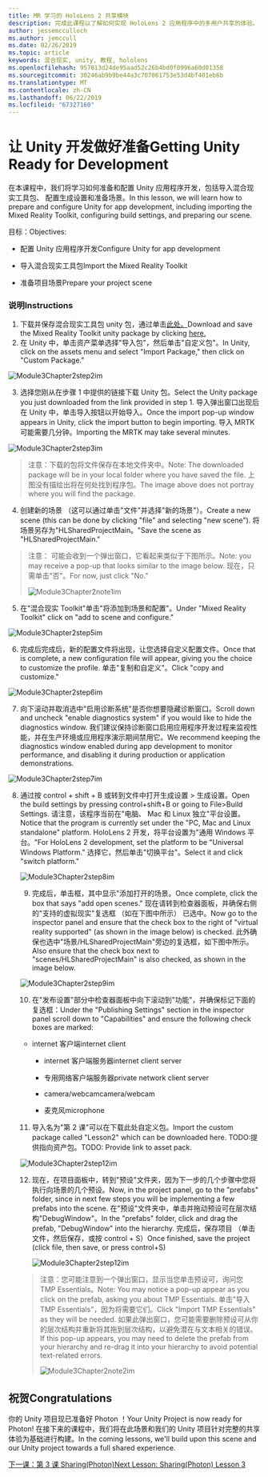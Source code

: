 ```yaml
---
title: MR 学习的 HoloLens 2 共享模块
description: 完成此课程以了解如何实现 HoloLens 2 应用程序中的多用户共享的体验。
author: jessemcculloch
ms.author: jemccull
ms.date: 02/26/2019
ms.topic: article
keywords: 混合现实, unity, 教程, hololens
ms.openlocfilehash: 957813d24de95aad52c26b4bd0f0996a60d01358
ms.sourcegitcommit: 30246ab9b9be44a3c707061753e53d4bf401eb6b
ms.translationtype: MT
ms.contentlocale: zh-CN
ms.lasthandoff: 06/22/2019
ms.locfileid: "67327160"
---
```

# <a name="getting-unity-ready-for-development"></a><span data-ttu-id="b5beb-104">**让 Unity 开发做好准备**</span><span class="sxs-lookup"><span data-stu-id="b5beb-104">**Getting Unity Ready for Development**</span></span> 

<span data-ttu-id="b5beb-105">在本课程中，我们将学习如何准备和配置 Unity 应用程序开发，包括导入混合现实工具包、 配置生成设置和准备场景。</span><span class="sxs-lookup"><span data-stu-id="b5beb-105">In this lesson, we will learn how to prepare and configure Unity for app development, including importing the Mixed Reality Toolkit, configuring build settings, and preparing our scene.</span></span>

<span data-ttu-id="b5beb-106">目标：</span><span class="sxs-lookup"><span data-stu-id="b5beb-106">Objectives:</span></span>

- <span data-ttu-id="b5beb-107">配置 Unity 应用程序开发</span><span class="sxs-lookup"><span data-stu-id="b5beb-107">Configure Unity for app development</span></span>

- <span data-ttu-id="b5beb-108">导入混合现实工具包</span><span class="sxs-lookup"><span data-stu-id="b5beb-108">Import the Mixed Reality Toolkit</span></span>

- <span data-ttu-id="b5beb-109">准备项目场景</span><span class="sxs-lookup"><span data-stu-id="b5beb-109">Prepare your project scene</span></span>

### <a name="instructions"></a><span data-ttu-id="b5beb-110">说明</span><span class="sxs-lookup"><span data-stu-id="b5beb-110">Instructions</span></span>

1. <span data-ttu-id="b5beb-111">下载并保存混合现实工具包 unity 包，通过单击[此处。](https://github.com/microsoft/MixedRealityToolkit-Unity/releases/download/v2.0.0-RC1-Refresh/Microsoft.MixedReality.Toolkit.Unity.Foundation-v2.0.0-RC1-Refresh.unitypackage)</span><span class="sxs-lookup"><span data-stu-id="b5beb-111">Download and save the Mixed Reality Toolkit unity package by clicking [here.](https://github.com/microsoft/MixedRealityToolkit-Unity/releases/download/v2.0.0-RC1-Refresh/Microsoft.MixedReality.Toolkit.Unity.Foundation-v2.0.0-RC1-Refresh.unitypackage)</span></span>
2. <span data-ttu-id="b5beb-112">在 Unity 中，单击资产菜单选择"导入包"，然后单击"自定义包"。</span><span class="sxs-lookup"><span data-stu-id="b5beb-112">In Unity, click on the assets menu and select "Import Package," then click on "Custom Package."</span></span>

![Module3Chapter2step2im](images/module3chapter2step2im.PNG)

3. <span data-ttu-id="b5beb-114">选择您刚从在步骤 1 中提供的链接下载 Unity 包。</span><span class="sxs-lookup"><span data-stu-id="b5beb-114">Select the Unity package you just downloaded from the link provided in step 1.</span></span> <span data-ttu-id="b5beb-115">导入弹出窗口出现后在 Unity 中，单击导入按钮以开始导入。</span><span class="sxs-lookup"><span data-stu-id="b5beb-115">Once the import pop-up window appears in Unity, click the import button to begin importing.</span></span> <span data-ttu-id="b5beb-116">导入 MRTK 可能需要几分钟。</span><span class="sxs-lookup"><span data-stu-id="b5beb-116">Importing the MRTK may take several minutes.</span></span>

![Module3Chapter2step3im](images/module3chapter2step3im.PNG)

> <span data-ttu-id="b5beb-118">注意：下载的包将文件保存在本地文件夹中。</span><span class="sxs-lookup"><span data-stu-id="b5beb-118">Note: The downloaded package will be in your local folder where you have saved the file.</span></span> <span data-ttu-id="b5beb-119">上图没有描绘出将在何处找到程序包。</span><span class="sxs-lookup"><span data-stu-id="b5beb-119">The image above does not portray where you will find the package.</span></span>

4. <span data-ttu-id="b5beb-120">创建新的场景 （这可以通过单击"文件"并选择"新的场景"）。</span><span class="sxs-lookup"><span data-stu-id="b5beb-120">Create a new scene (this can be done by clicking "file" and selecting "new scene").</span></span> <span data-ttu-id="b5beb-121">将场景另存为"HLSharedProjectMain。"</span><span class="sxs-lookup"><span data-stu-id="b5beb-121">Save the scene as "HLSharedProjectMain."</span></span>

> <span data-ttu-id="b5beb-122">注意： 可能会收到一个弹出窗口，它看起来类似于下图所示。</span><span class="sxs-lookup"><span data-stu-id="b5beb-122">Note: you may receive a pop-up that looks similar to the image below.</span></span> <span data-ttu-id="b5beb-123">现在，只需单击"否"。</span><span class="sxs-lookup"><span data-stu-id="b5beb-123">For now, just click "No."</span></span>
>
> ![Module3Chapter2note1im](images/module3chapter2note1im.PNG)

5. <span data-ttu-id="b5beb-125">在"混合现实 Toolkit"单击"将添加到场景和配置"。</span><span class="sxs-lookup"><span data-stu-id="b5beb-125">Under "Mixed Reality Toolkit" click on "add to scene and configure."</span></span>

![Module3Chapter2step5im](images/module3chapter2step5im.PNG)

6. <span data-ttu-id="b5beb-127">完成后完成后，新的配置文件将出现，让您选择自定义配置文件。</span><span class="sxs-lookup"><span data-stu-id="b5beb-127">Once that is complete, a new configuration file will appear, giving you the choice to customize the profile.</span></span> <span data-ttu-id="b5beb-128">单击"复制和自定义"。</span><span class="sxs-lookup"><span data-stu-id="b5beb-128">Click "copy and customize."</span></span>

![Module3Chapter2step6im](images/module3chapter2step6im.PNG)

7. <span data-ttu-id="b5beb-130">向下滚动并取消选中"启用诊断系统"是否你想要隐藏诊断窗口。</span><span class="sxs-lookup"><span data-stu-id="b5beb-130">Scroll down and uncheck "enable diagnostics system" if you would like to hide the diagnostics window.</span></span> <span data-ttu-id="b5beb-131">我们建议保持诊断窗口启用应用程序开发过程来监视性能，并在生产环境或应用程序演示期间禁用它。</span><span class="sxs-lookup"><span data-stu-id="b5beb-131">We recommend keeping the diagnostics window enabled during app development to monitor performance, and disabling it during production or application demonstrations.</span></span>

![Module3Chapter2step7im](images/module3chapter2step7im.PNG)

8. <span data-ttu-id="b5beb-133">通过按 control + shift + B 或转到文件中打开生成设置 > 生成设置。</span><span class="sxs-lookup"><span data-stu-id="b5beb-133">Open the build settings by pressing control+shift+B or going to File>Build Settings.</span></span> <span data-ttu-id="b5beb-134">请注意，该程序当前在"电脑、 Mac 和 Linux 独立"平台设置。</span><span class="sxs-lookup"><span data-stu-id="b5beb-134">Notice that the program is currently set under the "PC, Mac and Linux standalone" platform.</span></span> <span data-ttu-id="b5beb-135">HoloLens 2 开发，将平台设置为"通用 Windows 平台。"</span><span class="sxs-lookup"><span data-stu-id="b5beb-135">For HoloLens 2 development, set the platform to be "Universal Windows Platform."</span></span> <span data-ttu-id="b5beb-136">选择它，然后单击"切换平台"。</span><span class="sxs-lookup"><span data-stu-id="b5beb-136">Select it and click "switch platform."</span></span>

   ![Module3Chapter2step8im](images/module3chapter2step8im.PNG)

   9. <span data-ttu-id="b5beb-138">完成后，单击框，其中显示"添加打开的场景。</span><span class="sxs-lookup"><span data-stu-id="b5beb-138">Once complete, click the box that says "add open scenes."</span></span> <span data-ttu-id="b5beb-139">现在请转到检查器面板，并确保右侧的"支持的虚拟现实"复选框 （如在下图中所示） 已选中。</span><span class="sxs-lookup"><span data-stu-id="b5beb-139">Now go to the inspector panel and ensure that the check box to the right of "virtual reality supported" (as shown in the image below) is checked.</span></span> <span data-ttu-id="b5beb-140">此外确保也选中"场景/HLSharedProjectMain"旁边的复选框，如下图中所示。</span><span class="sxs-lookup"><span data-stu-id="b5beb-140">Also ensure that the check box next to "scenes/HLSharedProjectMain" is also checked, as shown in the image below.</span></span>

   ![Module3Chapter2step9im](images/module3chapter2step9im.PNG)

   10. <span data-ttu-id="b5beb-142">在"发布设置"部分中检查器面板中向下滚动到"功能"，并确保标记下面的复选框：</span><span class="sxs-lookup"><span data-stu-id="b5beb-142">Under the "Publishing Settings" section in the inspector panel scroll down to "Capabilities" and ensure the following check boxes are marked:</span></span>
    - <span data-ttu-id="b5beb-143">internet 客户端</span><span class="sxs-lookup"><span data-stu-id="b5beb-143">internet client</span></span>
       
       - <span data-ttu-id="b5beb-144">internet 客户端服务器</span><span class="sxs-lookup"><span data-stu-id="b5beb-144">internet client server</span></span>
       
       - <span data-ttu-id="b5beb-145">专用网络客户端服务器</span><span class="sxs-lookup"><span data-stu-id="b5beb-145">private network client server</span></span>
   
       - <span data-ttu-id="b5beb-146">camera/webcam</span><span class="sxs-lookup"><span data-stu-id="b5beb-146">camera/webcam</span></span>

       - <span data-ttu-id="b5beb-147">麦克风</span><span class="sxs-lookup"><span data-stu-id="b5beb-147">microphone</span></span>
   
   11. <span data-ttu-id="b5beb-148">导入名为"第 2 课"可以在下载此处自定义包。</span><span class="sxs-lookup"><span data-stu-id="b5beb-148">Import the custom package called "Lesson2" which can be downloaded here.</span></span> <span data-ttu-id="b5beb-149">TODO:提供指向资产包。</span><span class="sxs-lookup"><span data-stu-id="b5beb-149">TODO: Provide link to asset pack.</span></span>
   
   ![Module3Chapter2step12im](images/module3chapter2step11im.PNG)
   
   12. <span data-ttu-id="b5beb-151">现在，在项目面板中，转到"预设"文件夹，因为下一步的几个步骤中您将执行向场景的几个预设。</span><span class="sxs-lookup"><span data-stu-id="b5beb-151">Now, in the project panel, go to the "prefabs" folder, since in next few steps you will be implementing a few prefabs into the scene.</span></span> <span data-ttu-id="b5beb-152">在"预设"文件夹中，单击并拖动预设可在层次结构"DebugWindow"。</span><span class="sxs-lookup"><span data-stu-id="b5beb-152">In the "prefabs" folder, click and drag the prefab, "DebugWindow" into the hierarchy.</span></span> <span data-ttu-id="b5beb-153">完成后，保存项目 （单击文件，然后保存，或按 control + S）</span><span class="sxs-lookup"><span data-stu-id="b5beb-153">Once finished, save the project (click file, then save, or press control+S)</span></span>
   
       ![Module3Chapter2step12im](images/module3chapter2step12im.PNG)
   
   > <span data-ttu-id="b5beb-155">注意：您可能注意到一个弹出窗口，显示当您单击预设可，询问您 TMP Essentials。</span><span class="sxs-lookup"><span data-stu-id="b5beb-155">Note: You may notice a pop-up appear as you click on the prefab, asking you about TMP Essentials.</span></span> <span data-ttu-id="b5beb-156">单击"导入 TMP Essentials"，因为将需要它们。</span><span class="sxs-lookup"><span data-stu-id="b5beb-156">Click "Import TMP Essentials" as they will be needed.</span></span> <span data-ttu-id="b5beb-157">如果此弹出窗口，您可能需要删除预设可从你的层次结构并重新将其拖到层次结构，以避免潜在与文本相关的错误。</span><span class="sxs-lookup"><span data-stu-id="b5beb-157">If this pop-up appears, you may need to delete the prefab from your hierarchy and re-drag it into your hierarchy to avoid potential text-related errors.</span></span>
   >
   > ![Module3Chapter2note2im](images/module3chapter2note2im.PNG)


## <a name="congratulations"></a><span data-ttu-id="b5beb-159">祝贺</span><span class="sxs-lookup"><span data-stu-id="b5beb-159">Congratulations</span></span>

<span data-ttu-id="b5beb-160">你的 Unity 项目现已准备好 Photon ！</span><span class="sxs-lookup"><span data-stu-id="b5beb-160">Your Unity Project is now ready for Photon!</span></span> <span data-ttu-id="b5beb-161">在接下来的课程中，我们将在此场景和我们的 Unity 项目针对完整的共享体验为基础进行构建。</span><span class="sxs-lookup"><span data-stu-id="b5beb-161">In the coming lessons, we'll build upon this scene and our Unity project towards a full shared experience.</span></span>

<span data-ttu-id="b5beb-162">[下一课：第 3 课 Sharing(Photon)](mrlearning-sharing(photon)-ch3.md)</span><span class="sxs-lookup"><span data-stu-id="b5beb-162">[Next Lesson: Sharing(Photon) Lesson 3](mrlearning-sharing(photon)-ch3.md)</span></span>

